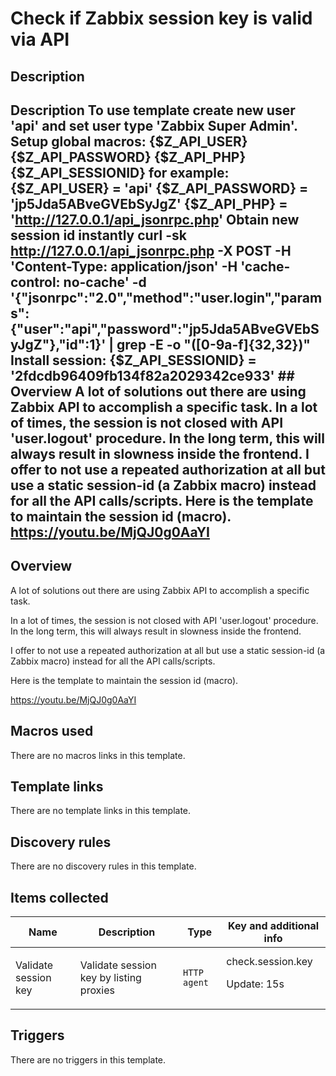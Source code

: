 # Check if Zabbix session key is valid via API

## Description

## Description To use template create new user 'api' and set user type 'Zabbix Super Admin'. Setup global macros: {$Z_API_USER} {$Z_API_PASSWORD} {$Z_API_PHP} {$Z_API_SESSIONID} for example: {$Z_API_USER} = 'api' {$Z_API_PASSWORD} = 'jp5Jda5ABveGVEbSyJgZ' {$Z_API_PHP} = 'http://127.0.0.1/api_jsonrpc.php' Obtain new session id instantly curl -sk http://127.0.0.1/api_jsonrpc.php -X POST -H 'Content-Type: application/json' -H 'cache-control: no-cache' -d '{"jsonrpc":"2.0","method":"user.login","params":{"user":"api","password":"jp5Jda5ABveGVEbSyJgZ"},"id":1}' | grep -E -o "([0-9a-f]{32,32})" Install session: {$Z_API_SESSIONID} = '2fdcdb96409fb134f82a2029342ce933' ## Overview A lot of solutions out there are using Zabbix API to accomplish a specific task. In a lot of times, the session is not closed with API 'user.logout' procedure. In the long term, this will always result in slowness inside the frontend. I offer to not use a repeated authorization at all but use a static session-id (a Zabbix macro) instead for all the API calls/scripts. Here is the template to maintain the session id (macro). <https://youtu.be/MjQJ0g0AaYI> 

## Overview

A lot of solutions out there are using Zabbix API to accomplish a specific task.


In a lot of times, the session is not closed with API 'user.logout' procedure. In the long term, this will always result in slowness inside the frontend.


I offer to not use a repeated authorization at all but use a static session-id (a Zabbix macro) instead for all the API calls/scripts.


Here is the template to maintain the session id (macro).


<https://youtu.be/MjQJ0g0AaYI>


 



## Macros used

There are no macros links in this template.

## Template links

There are no template links in this template.

## Discovery rules

There are no discovery rules in this template.

## Items collected

|Name|Description|Type|Key and additional info|
|----|-----------|----|----|
|Validate session key|<p>Validate session key by listing proxies</p>|`HTTP agent`|check.session.key<p>Update: 15s</p>|
## Triggers

There are no triggers in this template.

